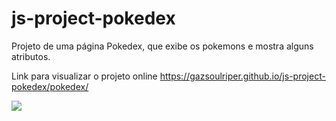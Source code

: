 # js-project-pokedex
Projeto de uma página Pokedex, que exibe os pokemons e mostra alguns atributos.

Link para visualizar o projeto online https://gazsoulriper.github.io/js-project-pokedex/pokedex/

<img src="[https://github.com/gazsoulriper/js-project-pokedex/pokedex/pokedex.JPG](https://github.com/gazsoulriper/js-project-pokedex/blob/main/pokedex/pokedex.JPG)https://github.com/gazsoulriper/js-project-pokedex/blob/main/pokedex/pokedex.JPG">
